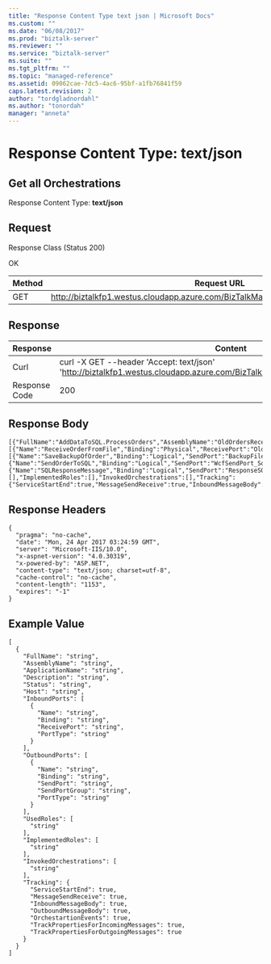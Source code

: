 ```yaml
---
title: "Response Content Type text json | Microsoft Docs"
ms.custom: ""
ms.date: "06/08/2017"
ms.prod: "biztalk-server"
ms.reviewer: ""
ms.service: "biztalk-server"
ms.suite: ""
ms.tgt_pltfrm: ""
ms.topic: "managed-reference"
ms.assetid: 09062cae-7dc5-4ac6-95bf-a1fb76841f59
caps.latest.revision: 2
author: "tordgladnordahl"
ms.author: "tonordah"
manager: "anneta"
---
```

# Response Content Type: text/json
## Get all Orchestrations

  Response Content Type: **text/json**

Request
---
Response Class (Status 200)

OK

Method  | Request URL
------------- | -------------
GET  | http://biztalkfp1.westus.cloudapp.azure.com/BizTalkManagementService/Orchestrations

Response
---

| Response | Content          |
| ------------- | ----------- |
| Curl | curl -X GET --header 'Accept: text/json' 'http://biztalkfp1.westus.cloudapp.azure.com/BizTalkManagementService/Orchestrations'|
| Response Code | 200|

Response Body
---
```
[{"FullName":"AddDataToSQL.ProcessOrders","AssemblyName":"OldOrdersReceive","ApplicationName":"OldOrdersReceive","Description":"","Status":"Started","Host":"ProcessingHost","InboundPorts":[{"Name":"ReceiveOrderFromFile","Binding":"Physical","ReceivePort":"OldOrdersReceive_1.0.0.0_AddDataToSQL.ProcessOrders_ReceiveOrderFromFile_2aa35c52bb10d3e0","PortType":"AddDataToSQL.ReceiveFileOrder"}],"OutboundPorts":[{"Name":"SaveBackupOfOrder","Binding":"Logical","SendPort":"BackupFile","SendPortGroup":"","PortType":"AddDataToSQL.SaveBackupofOrder"},{"Name":"SendOrderToSQL","Binding":"Logical","SendPort":"WcfSendPort_SqlAdapterBinding_TypedProcedures_dbo_Custom","SendPortGroup":"","PortType":"AddDataToSQL.SendOrderToCRM"},{"Name":"SQLResponseMessage","Binding":"Logical","SendPort":"ResponseSQL","SendPortGroup":"","PortType":"AddDataToSQL.ResponseFromSQL"}],"UsedRoles":[],"ImplementedRoles":[],"InvokedOrchestrations":[],"Tracking":{"ServiceStartEnd":true,"MessageSendReceive":true,"InboundMessageBody":false,"OutboundMessageBody":false,"OrchestartionEvents":true,"TrackPropertiesForIncomingMessages":false,"TrackPropertiesForOutgoingMessages":false}}]
```

Response Headers
---

```
{
  "pragma": "no-cache",
  "date": "Mon, 24 Apr 2017 03:24:59 GMT",
  "server": "Microsoft-IIS/10.0",
  "x-aspnet-version": "4.0.30319",
  "x-powered-by": "ASP.NET",
  "content-type": "text/json; charset=utf-8",
  "cache-control": "no-cache",
  "content-length": "1153",
  "expires": "-1"
}
```

Example Value
---

```
[
  {
    "FullName": "string",
    "AssemblyName": "string",
    "ApplicationName": "string",
    "Description": "string",
    "Status": "string",
    "Host": "string",
    "InboundPorts": [
      {
        "Name": "string",
        "Binding": "string",
        "ReceivePort": "string",
        "PortType": "string"
      }
    ],
    "OutboundPorts": [
      {
        "Name": "string",
        "Binding": "string",
        "SendPort": "string",
        "SendPortGroup": "string",
        "PortType": "string"
      }
    ],
    "UsedRoles": [
      "string"
    ],
    "ImplementedRoles": [
      "string"
    ],
    "InvokedOrchestrations": [
      "string"
    ],
    "Tracking": {
      "ServiceStartEnd": true,
      "MessageSendReceive": true,
      "InboundMessageBody": true,
      "OutboundMessageBody": true,
      "OrchestartionEvents": true,
      "TrackPropertiesForIncomingMessages": true,
      "TrackPropertiesForOutgoingMessages": true
    }
  }
]
```
